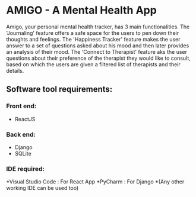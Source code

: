 # AMIGO - A Mental Health App

   Amigo, your personal mental health tracker, has 3 main functionalities. The 'Journaling' feature offers a safe space for the users to pen down their thoughts and feelings. The 'Happiness Tracker' feature makes the user answer to a set of questions asked about his mood and then later provides an analysis of their mood. The 'Connect to Therapist' feature aks the user questions about their preference of the therapist they would like to consult, based on which the users are given a filtered list of therapists and their details.

## Software tool requirements:
### Front end:
  * ReactJS

### Back end:
  * Django
  * SQLite

### IDE required:
   *Visual Studio Code : For React App
   *PyCharm : For Django
   *(Any other working IDE can be used too)
